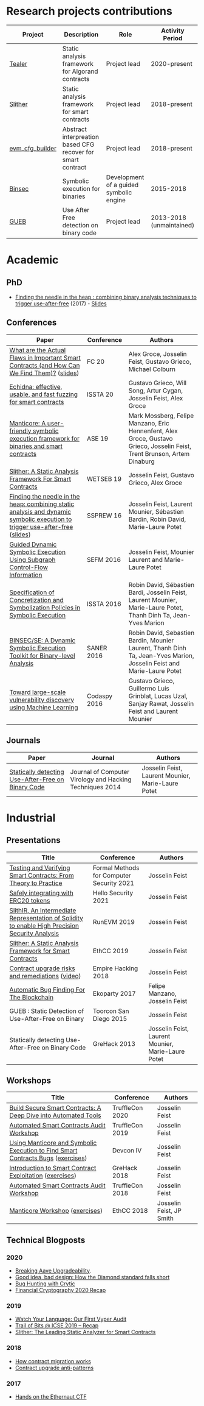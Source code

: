 # Research projects contributions

| Project | Description | Role | Activity Period
|--|--|--|--|
[Tealer](https://github.com/crytic/tealer) | Static analysis framework for Algorand contracts | Project lead | 2020-present
[Slither](https://github.com/crytic/slither) | Static analysis framework for smart contracts | Project lead | 2018-present
[evm_cfg_builder](https://github.com/crytic/evm_cfg_builder) | Abstract interpreation based CFG recover for smart contract  | Project lead | 2018-present
[Binsec](https://binsec.github.io/) | Symbolic execution for binaries | Development of a guided symbolic engine | 2015-2018
[GUEB](https://github.com/montyly/gueb)  |  Use After Free detection on binary code | Project lead  | 2013-2018 (unmaintained)

 
# Academic

## PhD
- [Finding the needle in the heap : combining binary analysis techniques to trigger use-after-free](./academic/thesis/thesis.pdf) (2017) - [Slides](./academic/thesis/slides.pdf)

## Conferences
| Paper | Conference | Authors
|--|--|--|
[What are the Actual Flaws in Important Smart Contracts (and How Can We Find Them)?](./academic/conferences/2020/fc20/paper.pdf) ([slides]((./academic/conferences/2020/fc20/paper.pdf))) | FC 20 | Alex Groce, Josselin Feist, Gustavo Grieco, Michael Colburn
[Echidna: effective, usable, and fast fuzzing for smart contracts](./academic/conferences/2020/issta20/paper.pdf) | ISSTA 20 | Gustavo Grieco, Will Song, Artur Cygan, Josselin Feist, Alex Groce
[Manticore: A user-friendly symbolic execution framework for binaries and smart contracts](./academic/conferences/2019/ase19/paper.pdf) | ASE 19 | Mark Mossberg, Felipe Manzano, Eric Hennenfent, Alex Groce, Gustavo Grieco, Josselin Feist, Trent Brunson, Artem Dinaburg
[Slither: A Static Analysis Framework For Smart Contracts](./academic/conferences/2019/wetseb19/paper.pdf) | WETSEB 19 | Josselin Feist, Gustavo Grieco, Alex Groce
[Finding the needle in the heap: combining static analysis and dynamic symbolic execution to trigger use-after-free](./academic/conferences/2016/ssprew16/paper.pdf) ([slides]((./academic/conferences/2016/ssprew20/paper.pdf))) | SSPREW 16 | Josselin Feist, Laurent Mounier, Sébastien Bardin, Robin David, Marie-Laure Potet
[Guided Dynamic Symbolic Execution Using Subgraph Control-Flow Information](./academic/conferences/2016/sefm16/paper.pdf) | SEFM 2016 | Josselin Feist, Mounier Laurent and Marie-Laure Potet
[Specification of Concretization and Symbolization Policies in Symbolic Execution](./academic/conferences/2016/issta16/paper.pdf) | ISSTA 2016 | Robin David, Sébastien Bardi, Josselin Feist, Laurent Mounier, Marie-Laure Potet, Thanh Dinh Ta, Jean-Yves Marion
[BINSEC/SE: A Dynamic Symbolic Execution Toolkit for Binary-level Analysis](./academic/conferences/2016/saner16/paper.pdf) | SANER 2016 | Robin David, Sebastien Bardin, Mounier Laurent, Thanh Dinh Ta, Jean-Yves Marion, Josselin Feist and Marie-Laure Potet
[Toward large-scale vulnerability discovery using Machine Learning](./academic/conferences/2016/codaspy16/paper.pdf) | Codaspy 2016 | Gustavo Grieco, Guillermo Luis Grinblat, Lucas Uzal, Sanjay Rawat, Josselin Feist and Laurent Mounier

## Journals 
| Paper | Journal | Authors
|--|--|--|
[Statically detecting Use-After-Free on Binary Code](./academic/journals/2014/JCVHT14/paper.pdf) | Journal of Computer Virology and Hacking Techniques 2014 | Josselin Feist, Laurent Mounier, Marie-Laure Potet

# Industrial

## Presentations
| Title | Conference | Authors
|--|--|--|
[Testing and Verifying Smart Contracts: From Theory to Practice](industrial/presentations/2021/gtmfs/slides.pdf) | Formal Methods for Computer Security 2021 | Josselin Feist
[Safely integrating with ERC20 tokens](industrial/presentations/2021/hello_security_21/slides.pdf) | Hello Security 2021 | Josselin Feist
[SlithIR, An Intermediate Representation of Solidity to enable High Precision Security Analysis](industrial/presentations/2019/run_evm19/slides.pdf) | RunEVM 2019 | Josselin Feist
[Slither: A Static Analysis Framework for Smart Contracts](industrial/presentations/2019/ethcc19/slides.pdf) | EthCC 2019 | Josselin Feist
[Contract upgrade risks and remediations](industrial/presentations/2018/empire_hacking18/slides.pdf) ([video](https://www.youtube.com/watch?v=mebA5Qz9zeQ)) | Empire Hacking 2018 | Josselin Feist
[Automatic Bug Finding For The Blockchain](industrial/presentations/2017/ekoparty17/slides.pdf) | Ekoparty 2017 | Felipe Manzano, Josselin Feist
GUEB : Static Detection of Use-After-Free on Binary | Toorcon San Diego 2015 | Josselin Feist
Statically detecting Use-After-Free on Binary Code | GreHack 2013 | Josselin Feist, Laurent Mounier, Marie-Laure Potet

## Workshops
| Title | Conference | Authors
|--|--|--|
[Build Secure Smart Contracts: A Deep Dive into Automated Tools](industrial/workshops/2020/trufflecon20/slides.pdf) | TruffleCon 2020 | Josselin Feist
[Automated Smart Contracts Audit Workshop](industrial/workshops/2019/trufflecon19/slides.pdf) | TruffleCon 2019 | Josselin Feist
[Using Manticore and Symbolic Execution to Find Smart Contracts Bugs](industrial/workshops/2018/devconIV/slides.pdf) ([exercises](industrial/workshops/2018/devconIV/exercises.pdf)) | Devcon IV | Josselin Feist
[Introduction to Smart Contract Exploitation](industrial/workshops/2018/grehack18/slides.pdf) ([exercises](industrial/workshops/2018/grehack18/exercises.pdf)) | GreHack 2018 | Josselin Feist
[Automated Smart Contracts Audit Workshop](industrial/workshops/2018/trufflecon18/slides.pdf) | TruffleCon 2018 | Josselin Feist
[Manticore Workshop](industrial/workshops/2018/ethcc18/slides.pdf) ([exercises](industrial/workshops/2018/ethcc18/exercises.pdf))| EthCC 2018 | Josselin Feist, JP Smith

## Technical Blogposts
### 2020
- [Breaking Aave Upgradeability](https://blog.trailofbits.com/2020/12/16/breaking-aave-upgradeability/).
- [Good idea, bad design: How the Diamond standard falls short](https://blog.trailofbits.com/2020/10/30/good-idea-bad-design-how-the-diamond-standard-falls-short/)
- [Bug Hunting with Crytic](https://blog.trailofbits.com/2020/05/15/bug-hunting-with-crytic/)
- [Financial Cryptography 2020 Recap](https://blog.trailofbits.com/2020/03/18/financial-cryptography-2020-recap/)
### 2019
- [Watch Your Language: Our First Vyper Audit](https://blog.trailofbits.com/2019/10/24/watch-your-language-our-first-vyper-audit/)
- [Trail of Bits @ ICSE 2019 – Recap](https://blog.trailofbits.com/2019/06/19/trail-of-bits-icse-2019-recap/)
- [Slither: The Leading Static Analyzer for Smart Contracts](https://blog.trailofbits.com/2019/05/27/slither-the-leading-static-analyzer-for-smart-contracts/)
### 2018
- [How contract migration works](https://blog.trailofbits.com/2018/10/29/how-contract-migration-works/)
- [Contract upgrade anti-patterns](https://blog.trailofbits.com/2018/09/05/contract-upgrade-anti-patterns/)
### 2017
- [Hands on the Ethernaut CTF](https://blog.trailofbits.com/2017/11/06/hands-on-the-ethernaut-ctf/)
